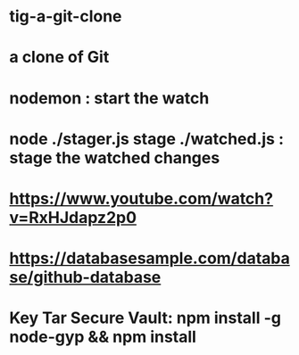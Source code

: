 # tig-a-git-clone
# a clone of Git

# nodemon : start the watch
# node ./stager.js stage ./watched.js : stage the watched changes

# https://www.youtube.com/watch?v=RxHJdapz2p0
# https://databasesample.com/database/github-database

# Key Tar Secure Vault: npm install -g node-gyp && npm install 
